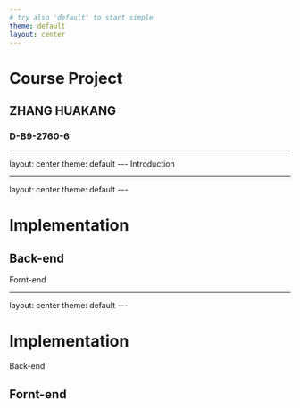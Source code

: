 ```yaml
---
# try also 'default' to start simple
theme: default
layout: center
---
```

# Course Project
## ZHANG HUAKANG
### D-B9-2760-6



---
layout: center
theme: default
---​
Introduction



---
layout: center
theme: default
---​
# Implementation
## Back-end
Fornt-end




---
layout: center
theme: default
---​
# Implementation
Back-end
## Fornt-end